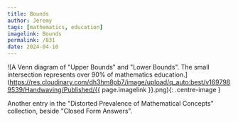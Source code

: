 ```yaml
---
title: Bounds
author: Jeremy
tags: [mathematics, education]
imagelink: Bounds
permalink: /831
date: 2024-04-10
---
```


![A Venn diagram of "Upper Bounds" and "Lower Bounds". The small intersection represents over 90% of mathematics education.](https://res.cloudinary.com/dh3hm8pb7/image/upload/q_auto:best/v1697989539/Handwaving/Published/{{ page.imagelink }}.png){: .centre-image }

Another entry in the "Distorted Prevalence of Mathematical Concepts" collection, beside "Closed Form Answers".

